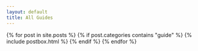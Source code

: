 ```yaml
---
layout: default
title: All Guides
---
```



<div class="masonrygrid row all listrecent">
    {% for post in site.posts %}
      {% if post.categories contains "guide" %}
        {% include postbox.html %}
      {% endif %}
    {% endfor %}
</div>
